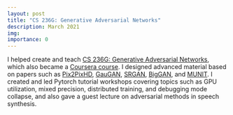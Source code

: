 ```yaml
---
layout: post
title: "CS 236G: Generative Adversarial Networks"
description: March 2021
img:
importance: 0
---
```


I helped create and teach [CS 236G: Generative Adversarial Networks](https://cs236g.stanford.edu), which also became a [Coursera course](https://www.deeplearning.ai/courses/generative-adversarial-networks-gans-specialization/). I designed advanced material based on papers such as [Pix2PixHD](https://colab.research.google.com/drive/11E-YhRUAMMdzjN70ee9N08q6eRAX338r?usp=sharing), [GauGAN](https://github.com/vliu15/gaugan), [SRGAN](https://github.com/vliu15/srgan), [BigGAN](https://github.com/vliu15/biggan), and [MUNIT](https://github.com/vliu15/munit). I created and led Pytorch tutorial workshops covering topics such as GPU utilization, mixed precision, distributed training, and debugging mode collapse, and also gave a guest lecture on adversarial methods in speech synthesis.
